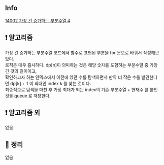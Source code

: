 ## Info

<a href="https://www.acmicpc.net/problem/14002" rel="nofollow">14002 가장 긴 증가하는 부분수열 4</a>
## ❗ 알고리즘

가장 긴 증가하는 부분수열 코드에서 함수로 표현된 부분을 for 문으로 바꿔서 작성해보았다.<br>
로직은 매우 흡사하다. dp[n]이 의미하는 것은 해당 숫자를 포함하는 부분수열 중 가장 긴 것의 길이이고,<br>
확인하고자 하는 인덱스에서 이전에 있던 수를 탐색하면서 만약 더 작은 수를 발견한다면 dp[k] + 1 이 최대인 index k 를 찾는 것이다.<br>
최종적으로 탐색을 마친 후 가장 최대가 되는 index의 기존 부분수열 + 현재수 를 붙인 것을 queue 로 저장한다.<br>

## ❗ 알고리즘 외

없음

## 🙂 정리

없음